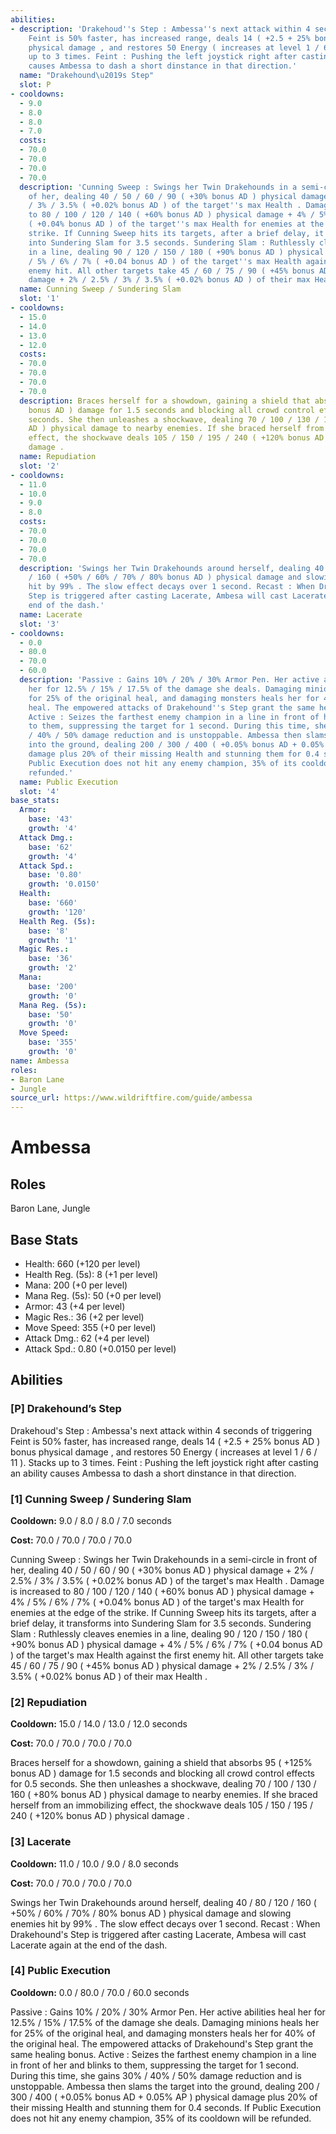 ```yaml
---
abilities:
- description: 'Drakehoud''s Step : Ambessa''s next attack within 4 seconds of triggering
    Feint is 50% faster, has increased range, deals 14 ( +2.5 + 25% bonus AD ) bonus
    physical damage , and restores 50 Energy ( increases at level 1 / 6 / 11 ). Stacks
    up to 3 times. Feint : Pushing the left joystick right after casting an ability
    causes Ambessa to dash a short dinstance in that direction.'
  name: "Drakehound\u2019s Step"
  slot: P
- cooldowns:
  - 9.0
  - 8.0
  - 8.0
  - 7.0
  costs:
  - 70.0
  - 70.0
  - 70.0
  - 70.0
  description: 'Cunning Sweep : Swings her Twin Drakehounds in a semi-circle in front
    of her, dealing 40 / 50 / 60 / 90 ( +30% bonus AD ) physical damage + 2% / 2.5%
    / 3% / 3.5% ( +0.02% bonus AD ) of the target''s max Health . Damage is increased
    to 80 / 100 / 120 / 140 ( +60% bonus AD ) physical damage + 4% / 5% / 6% / 7%
    ( +0.04% bonus AD ) of the target''s max Health for enemies at the edge of the
    strike. If Cunning Sweep hits its targets, after a brief delay, it transforms
    into Sundering Slam for 3.5 seconds. Sundering Slam : Ruthlessly cleaves enemies
    in a line, dealing 90 / 120 / 150 / 180 ( +90% bonus AD ) physical damage + 4%
    / 5% / 6% / 7% ( +0.04 bonus AD ) of the target''s max Health against the first
    enemy hit. All other targets take 45 / 60 / 75 / 90 ( +45% bonus AD ) physical
    damage + 2% / 2.5% / 3% / 3.5% ( +0.02% bonus AD ) of their max Health .'
  name: Cunning Sweep / Sundering Slam
  slot: '1'
- cooldowns:
  - 15.0
  - 14.0
  - 13.0
  - 12.0
  costs:
  - 70.0
  - 70.0
  - 70.0
  - 70.0
  description: Braces herself for a showdown, gaining a shield that absorbs 95 ( +125%
    bonus AD ) damage for 1.5 seconds and blocking all crowd control effects for 0.5
    seconds. She then unleashes a shockwave, dealing 70 / 100 / 130 / 160 ( +80% bonus
    AD ) physical damage to nearby enemies. If she braced herself from an immobilizing
    effect, the shockwave deals 105 / 150 / 195 / 240 ( +120% bonus AD ) physical
    damage .
  name: Repudiation
  slot: '2'
- cooldowns:
  - 11.0
  - 10.0
  - 9.0
  - 8.0
  costs:
  - 70.0
  - 70.0
  - 70.0
  - 70.0
  description: 'Swings her Twin Drakehounds around herself, dealing 40 / 80 / 120
    / 160 ( +50% / 60% / 70% / 80% bonus AD ) physical damage and slowing enemies
    hit by 99% . The slow effect decays over 1 second. Recast : When Drakehound''s
    Step is triggered after casting Lacerate, Ambesa will cast Lacerate again at the
    end of the dash.'
  name: Lacerate
  slot: '3'
- cooldowns:
  - 0.0
  - 80.0
  - 70.0
  - 60.0
  description: 'Passive : Gains 10% / 20% / 30% Armor Pen. Her active abilities heal
    her for 12.5% / 15% / 17.5% of the damage she deals. Damaging minions heals her
    for 25% of the original heal, and damaging monsters heals her for 40% of the original
    heal. The empowered attacks of Drakehound''s Step grant the same healing bonus.
    Active : Seizes the farthest enemy champion in a line in front of her and blinks
    to them, suppressing the target for 1 second. During this time, she gains 30%
    / 40% / 50% damage reduction and is unstoppable. Ambessa then slams the target
    into the ground, dealing 200 / 300 / 400 ( +0.05% bonus AD + 0.05% AP ) physical
    damage plus 20% of their missing Health and stunning them for 0.4 seconds. If
    Public Execution does not hit any enemy champion, 35% of its cooldown will be
    refunded.'
  name: Public Execution
  slot: '4'
base_stats:
  Armor:
    base: '43'
    growth: '4'
  Attack Dmg.:
    base: '62'
    growth: '4'
  Attack Spd.:
    base: '0.80'
    growth: '0.0150'
  Health:
    base: '660'
    growth: '120'
  Health Reg. (5s):
    base: '8'
    growth: '1'
  Magic Res.:
    base: '36'
    growth: '2'
  Mana:
    base: '200'
    growth: '0'
  Mana Reg. (5s):
    base: '50'
    growth: '0'
  Move Speed:
    base: '355'
    growth: '0'
name: Ambessa
roles:
- Baron Lane
- Jungle
source_url: https://www.wildriftfire.com/guide/ambessa
---
```


# Ambessa

## Roles

Baron Lane, Jungle

## Base Stats

- Health: 660 (+120 per level)
- Health Reg. (5s): 8 (+1 per level)
- Mana: 200 (+0 per level)
- Mana Reg. (5s): 50 (+0 per level)
- Armor: 43 (+4 per level)
- Magic Res.: 36 (+2 per level)
- Move Speed: 355 (+0 per level)
- Attack Dmg.: 62 (+4 per level)
- Attack Spd.: 0.80 (+0.0150 per level)

## Abilities

### [P] Drakehound’s Step

Drakehoud's Step : Ambessa's next attack within 4 seconds of triggering Feint is 50% faster, has increased range, deals 14 ( +2.5 + 25% bonus AD ) bonus physical damage , and restores 50 Energy ( increases at level 1 / 6 / 11 ). Stacks up to 3 times. Feint : Pushing the left joystick right after casting an ability causes Ambessa to dash a short dinstance in that direction.

### [1] Cunning Sweep / Sundering Slam

**Cooldown:** 9.0 / 8.0 / 8.0 / 7.0 seconds

**Cost:** 70.0 / 70.0 / 70.0 / 70.0

Cunning Sweep : Swings her Twin Drakehounds in a semi-circle in front of her, dealing 40 / 50 / 60 / 90 ( +30% bonus AD ) physical damage + 2% / 2.5% / 3% / 3.5% ( +0.02% bonus AD ) of the target's max Health . Damage is increased to 80 / 100 / 120 / 140 ( +60% bonus AD ) physical damage + 4% / 5% / 6% / 7% ( +0.04% bonus AD ) of the target's max Health for enemies at the edge of the strike. If Cunning Sweep hits its targets, after a brief delay, it transforms into Sundering Slam for 3.5 seconds. Sundering Slam : Ruthlessly cleaves enemies in a line, dealing 90 / 120 / 150 / 180 ( +90% bonus AD ) physical damage + 4% / 5% / 6% / 7% ( +0.04 bonus AD ) of the target's max Health against the first enemy hit. All other targets take 45 / 60 / 75 / 90 ( +45% bonus AD ) physical damage + 2% / 2.5% / 3% / 3.5% ( +0.02% bonus AD ) of their max Health .

### [2] Repudiation

**Cooldown:** 15.0 / 14.0 / 13.0 / 12.0 seconds

**Cost:** 70.0 / 70.0 / 70.0 / 70.0

Braces herself for a showdown, gaining a shield that absorbs 95 ( +125% bonus AD ) damage for 1.5 seconds and blocking all crowd control effects for 0.5 seconds. She then unleashes a shockwave, dealing 70 / 100 / 130 / 160 ( +80% bonus AD ) physical damage to nearby enemies. If she braced herself from an immobilizing effect, the shockwave deals 105 / 150 / 195 / 240 ( +120% bonus AD ) physical damage .

### [3] Lacerate

**Cooldown:** 11.0 / 10.0 / 9.0 / 8.0 seconds

**Cost:** 70.0 / 70.0 / 70.0 / 70.0

Swings her Twin Drakehounds around herself, dealing 40 / 80 / 120 / 160 ( +50% / 60% / 70% / 80% bonus AD ) physical damage and slowing enemies hit by 99% . The slow effect decays over 1 second. Recast : When Drakehound's Step is triggered after casting Lacerate, Ambesa will cast Lacerate again at the end of the dash.

### [4] Public Execution

**Cooldown:** 0.0 / 80.0 / 70.0 / 60.0 seconds

Passive : Gains 10% / 20% / 30% Armor Pen. Her active abilities heal her for 12.5% / 15% / 17.5% of the damage she deals. Damaging minions heals her for 25% of the original heal, and damaging monsters heals her for 40% of the original heal. The empowered attacks of Drakehound's Step grant the same healing bonus. Active : Seizes the farthest enemy champion in a line in front of her and blinks to them, suppressing the target for 1 second. During this time, she gains 30% / 40% / 50% damage reduction and is unstoppable. Ambessa then slams the target into the ground, dealing 200 / 300 / 400 ( +0.05% bonus AD + 0.05% AP ) physical damage plus 20% of their missing Health and stunning them for 0.4 seconds. If Public Execution does not hit any enemy champion, 35% of its cooldown will be refunded.

